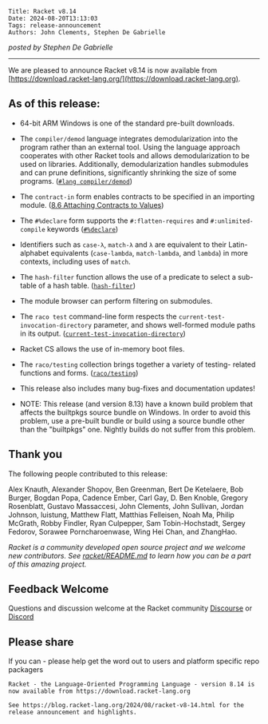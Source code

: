     Title: Racket v8.14
    Date: 2024-08-20T13:13:03
    Tags: release-announcement
    Authors: John Clements, Stephen De Gabrielle


*posted by Stephen De Gabrielle*

----------------------------------------------------------------------

We are pleased to announce Racket v8.14 is now available from [https://download.racket-lang.org/](https://download.racket-lang.org).

## As of this release:

- 64-bit ARM Windows is one of the standard pre-built downloads.

- The `compiler/demod` language integrates demodularization into the
  program rather than an external tool. Using the language approach
  cooperates with other Racket tools and allows demodularization to be
  used on libraries. Additionally, demodularization handles submodules
  and can prune definitions, significantly shrinking the size of some
  programs.  ([`#lang compiler/demod`](https://docs.racket-lang.org/raco/demod.html#%28mod-path._compiler%2Fdemod%29))

- The `contract-in` form enables contracts to be specified in an
  importing module. ([8.6 Attaching Contracts to Values](https://docs.racket-lang.org/reference/attaching-contracts-to-values.html#%28form._%28%28lib._racket%2Fcontract%2Fbase..rkt%29._contract-in%29%29))

- The `#%declare` form supports the `#:flatten-requires` and
  `#:unlimited-compile` keywords ([`#%declare`](https://docs.racket-lang.org/reference/module.html#%28form._%28%28quote._~23~25kernel%29._~23~25declare%29%29))

- Identifiers such as `case-λ`, `match-λ` and `λ` are equivalent to
  their Latin-alphabet equivalents (`case-lambda`, `match-lambda`, and
  `lambda`) in more contexts, including uses of `match`.

- The `hash-filter` function allows the use of a predicate to select a
  sub-table of a hash table. ([`hash-filter`](https://docs.racket-lang.org/reference/hashtables.html#%28def._%28%28lib._racket%2Fhash..rkt%29._hash-filter%29%29))

- The module browser can perform filtering on submodules.

- The `raco test` command-line form respects the
  `current-test-invocation-directory` parameter, and shows well-formed
  module paths in its output. ([`current-test-invocation-directory`](https://docs.racket-lang.org/raco/test.html#%28def._%28%28lib._raco%2Ftesting..rkt%29._current-test-invocation-directory%29%29))

- Racket CS allows the use of in-memory boot files.

- The `raco/testing` collection brings together a variety of testing-
  related functions and forms. ([`raco/testing`](https://docs.racket-lang.org/raco/test.html#%28mod-path._raco%2Ftesting%29))

- This release also includes many bug-fixes and documentation updates!

- NOTE: This release (and version 8.13) have a known build problem that
  affects the builtpkgs source bundle on Windows. In order to avoid this
  problem, use a pre-built bundle or build using a source bundle other
  than the "builtpkgs" one. Nightly builds do not suffer from this
  problem.

## Thank you

The following people contributed to this release:

Alex Knauth, Alexander Shopov, Ben Greenman, Bert De Ketelaere, Bob
Burger, Bogdan Popa, Cadence Ember, Carl Gay, D. Ben Knoble, Gregory
Rosenblatt, Gustavo Massaccesi, John Clements, John Sullivan, Jordan
Johnson, luistung, Matthew Flatt, Matthias Felleisen, Noah Ma, Philip
McGrath, Robby Findler, Ryan Culpepper, Sam Tobin-Hochstadt, Sergey
Fedorov, Sorawee Porncharoenwase, Wing Hei Chan, and ZhangHao.

_Racket is a community developed open source project and we welcome new
contributors. See 
[racket/README.md](https://github.com/racket/racket/blob/master/README.md#contributing)
to learn how you can be a part of this amazing project._

## Feedback Welcome

Questions and discussion welcome at the Racket community
[Discourse](https://racket.discourse.group/invites/VxkBcXY7yL) or
[Discord](https://discord.gg/6Zq8sH5) 

## Please share

If you can  - please help get the word out to users and platform specific repo packagers

```
Racket - the Language-Oriented Programming Language - version 8.14 is now available from https://download.racket-lang.org

See https://blog.racket-lang.org/2024/08/racket-v8-14.html for the release announcement and highlights.
```
